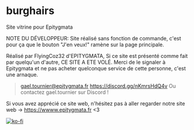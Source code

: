 # burghairs
Site vitrine pour Epitygmata

NOTE DU DÉVELOPPEUR: Site réalisé sans fonction de commande, c'est pour ça que le bouton "J'en veux!" ramène sur la page principale. 

Réalisé par FlyingCoz32 d'EPITYGMATA,
Si ce site est présenté comme fait par quelqu'un d'autre, CE SITE A ETE VOLÉ. 
Merci de le signaler à Epitygmata et ne pas acheter quelconque service de cette personne, c'est une arnaque. 
> gael.tournier@epitygmata.fr
> https://discord.gg/nKmrsHdQ4v
> Ou contactez gael.tournier sur Discord ! 

Si vous avez apprécié ce site web, n'hésitez pas à aller regarder notre site web -> https://wwww.epitygmata.fr <3

[![ko-fi](https://ko-fi.com/img/githubbutton_sm.svg)](https://ko-fi.com/V7V0148C5L) 